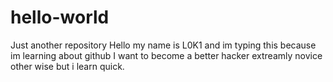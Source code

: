 # hello-world
Just another repository
Hello my name is L0K1 and im typing this because im learning about github
I want to become a better hacker extreamly novice other wise but i learn quick.

